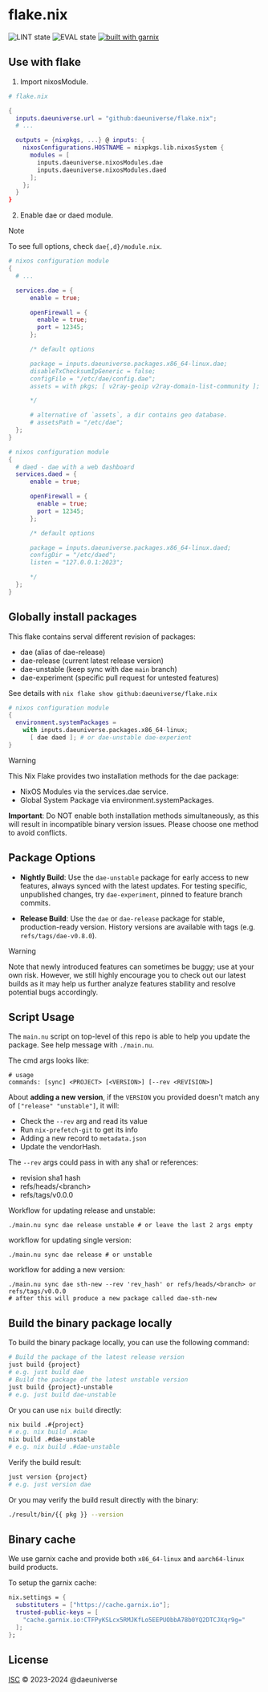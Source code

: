 # flake.nix

![LINT state](https://github.com/daeuniverse/flake.nix/actions/workflows/lint.yaml/badge.svg)
![EVAL state](https://github.com/daeuniverse/flake.nix/actions/workflows/eval.yaml/badge.svg)
[![built with garnix](https://img.shields.io/endpoint.svg?url=https%3A%2F%2Fgarnix.io%2Fapi%2Fbadges%2Fdaeuniverse%2Fflake.nix%3Fbranch%3Dmain)](https://garnix.io)

## Use with flake

1. Import nixosModule.

```nix
# flake.nix

{
  inputs.daeuniverse.url = "github:daeuniverse/flake.nix";
  # ...

  outputs = {nixpkgs, ...} @ inputs: {
    nixosConfigurations.HOSTNAME = nixpkgs.lib.nixosSystem {
      modules = [
        inputs.daeuniverse.nixosModules.dae
        inputs.daeuniverse.nixosModules.daed
      ];
    };
  }
}
```

2. Enable dae or daed module.

> [!NOTE]
> To see full options, check `dae{,d}/module.nix`.

```nix
# nixos configuration module
{
  # ...

  services.dae = {
      enable = true;

      openFirewall = {
        enable = true;
        port = 12345;
      };

      /* default options

      package = inputs.daeuniverse.packages.x86_64-linux.dae;
      disableTxChecksumIpGeneric = false;
      configFile = "/etc/dae/config.dae";
      assets = with pkgs; [ v2ray-geoip v2ray-domain-list-community ];

      */

      # alternative of `assets`, a dir contains geo database.
      # assetsPath = "/etc/dae";
  };
}
```

```nix
# nixos configuration module
{
  # daed - dae with a web dashboard
  services.daed = {
      enable = true;

      openFirewall = {
        enable = true;
        port = 12345;
      };

      /* default options

      package = inputs.daeuniverse.packages.x86_64-linux.daed;
      configDir = "/etc/daed";
      listen = "127.0.0.1:2023";

      */
  };
}
```

## Globally install packages

This flake contains serval different revision of packages:

- dae (alias of dae-release)
- dae-release (current latest release version)
- dae-unstable (keep sync with dae `main` branch)
- dae-experiment (specific pull request for untested features)

See details with `nix flake show github:daeuniverse/flake.nix`

```nix
# nixos configuration module
{
  environment.systemPackages =
    with inputs.daeuniverse.packages.x86_64-linux;
      [ dae daed ]; # or dae-unstable dae-experient
}
```

> [!WARNING]
> This Nix Flake provides two installation methods for the dae package:
>
> - NixOS Modules via the services.dae service.
> - Global System Package via environment.systemPackages.
>
> **Important**: Do NOT enable both installation methods simultaneously, as this will result in incompatible binary version issues. Please choose one method to avoid conflicts.

## Package Options

- **Nightly Build**: Use the `dae-unstable` package for early access to new features, always synced with the latest updates. For testing specific, unpublished changes, try `dae-experiment`, pinned to feature branch commits.

- **Release Build**: Use the `dae` or `dae-release` package for stable, production-ready version. History versions are available with tags (e.g. `refs/tags/dae-v0.8.0`).

> [!WARNING]
> Note that newly introduced features can sometimes be buggy; use at your own risk. However, we still highly encourage you to check out our latest builds as it may help us further analyze features stability and resolve potential bugs accordingly.

## Script Usage

The `main.nu` script on top-level of this repo is able to help you update the package. See help message with `./main.nu`.

The cmd args looks like:

```
# usage
commands: [sync] <PROJECT> [<VERSION>] [--rev <REVISION>]
```

About **adding a new version**, if the `VERSION` you provided doesn't match any of `["release" "unstable"]`, it will:

- Check the `--rev` arg and read its value
- Run `nix-prefetch-git` to get its info
- Adding a new record to `metadata.json`
- Update the vendorHash.

The `--rev` args could pass in with any sha1 or references:

- revision sha1 hash
- refs/heads/\<branch>
- refs/tags/v0.0.0

Workflow for updating release and unstable:

```
./main.nu sync dae release unstable # or leave the last 2 args empty
```

workflow for updating single version:

```
./main.nu sync dae release # or unstable
```

workflow for adding a new version:

```
./main.nu sync dae sth-new --rev 'rev_hash' or refs/heads/<branch> or refs/tags/v0.0.0
# after this will produce a new package called dae-sth-new
```

## Build the binary package locally

To build the binary package locally, you can use the following command:

```bash
# Build the package of the latest release version
just build {project}
# e.g. just build dae
# Build the package of the latest unstable version
just build {project}-unstable
# e.g. just build dae-unstable
```

Or you can use `nix build` directly:

```bash
nix build .#{project}
# e.g. nix build .#dae
nix build .#dae-unstable
# e.g. nix build .#dae-unstable
```

Verify the build result:

```bash
just version {project}
# e.g. just version dae
```

Or you may verify the build result directly with the binary:

```bash
./result/bin/{{ pkg }} --version
```

## Binary cache

We use garnix cache and provide both `x86_64-linux` and `aarch64-linux` build products.

To setup the garnix cache:

```nix
nix.settings = {
  substituters = ["https://cache.garnix.io"];
  trusted-public-keys = [
    "cache.garnix.io:CTFPyKSLcx5RMJKfLo5EEPUObbA78b0YQ2DTCJXqr9g="
  ];
};
```

## License

[ISC](./LICENSE) © 2023-2024 @daeuniverse
